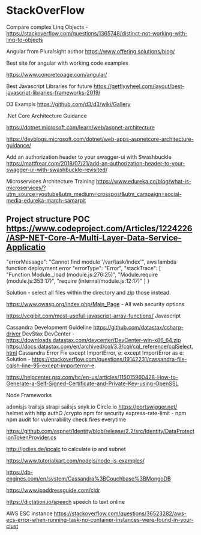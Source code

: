# StackOverFlow

Compare complex Linq Objects -
https://stackoverflow.com/questions/1365748/distinct-not-working-with-linq-to-objects 

Angular from Pluralsight author
https://www.offering.solutions/blog/

Best site for angular with working code examples

https://www.concretepage.com/angular/

Best Javascript Libraries for future
https://getflywheel.com/layout/best-javascript-libraries-frameworks-2019/

D3 Exampls
https://github.com/d3/d3/wiki/Gallery

.Net Core Architecture Guidance

https://dotnet.microsoft.com/learn/web/aspnet-architecture

https://devblogs.microsoft.com/dotnet/web-apps-aspnetcore-architecture-guidance/

Add an authorization header to your swagger-ui with Swashbuckle
https://mattfrear.com/2018/07/21/add-an-authorization-header-to-your-swagger-ui-with-swashbuckle-revisited/

Microservices Architecture Training
https://www.edureka.co/blog/what-is-microservices/?utm_source=youtube&utm_medium=crosspost&utm_campaign=social-media-edureka-march-samarpit

Project structure POC
https://www.codeproject.com/Articles/1224226/ASP-NET-Core-A-Multi-Layer-Data-Service-Applicatio
--------------------------------------------------------
  "errorMessage": "Cannot find module '/var/task/index'", aws lambda function deployment error
  "errorType": "Error",
  "stackTrace": [
    "Function.Module._load (module.js:276:25)",
    "Module.require (module.js:353:17)",
    "require (internal/module.js:12:17)"
  ]
}

Solution - select all files within the directory and zip those instead. 

https://www.owasp.org/index.php/Main_Page - All web security options

https://vegibit.com/most-useful-javascript-array-functions/ Javascript

Cassandra Development  Guideline https://github.com/datastax/csharp-driver
DevStax DevCenter - https://downloads.datastax.com/devcenter/DevCenter-win-x86_64.zip
https://docs.datastax.com/en/archived/cql/3.3/cql/cql_reference/cqlSelect.html
Cassandra Error Fix
except ImportError, e:
except ImportError as e:
Solution -
https://stackoverflow.com/questions/19142231/cassandra-file-cqlsh-line-95-except-importerror-e

https://helpcenter.gsx.com/hc/en-us/articles/115015960428-How-to-Generate-a-Self-Signed-Certificate-and-Private-Key-using-OpenSSL

Node Frameworks

adonisjs
trailsjs
strapi
sailsjs
snyk.io
Circle.io
https://portswigger.net/
helmet with http
authO /crypto npm for security
express-rate-limit - npm 
npm audit for vulenrability check fires everytime

https://github.com/aspnet/Identity/blob/release/2.2/src/Identity/DataProtectionTokenProvider.cs

http://jodies.de/ipcalc to calculate ip and subnet 

https://www.tutorialkart.com/nodejs/node-js-examples/

https://db-engines.com/en/system/Cassandra%3BCouchbase%3BMongoDB

https://www.ipaddressguide.com/cidr

https://dictation.io/speech speech to text online 

AWS ESC instance
https://stackoverflow.com/questions/36523282/aws-ecs-error-when-running-task-no-container-instances-were-found-in-your-clust
